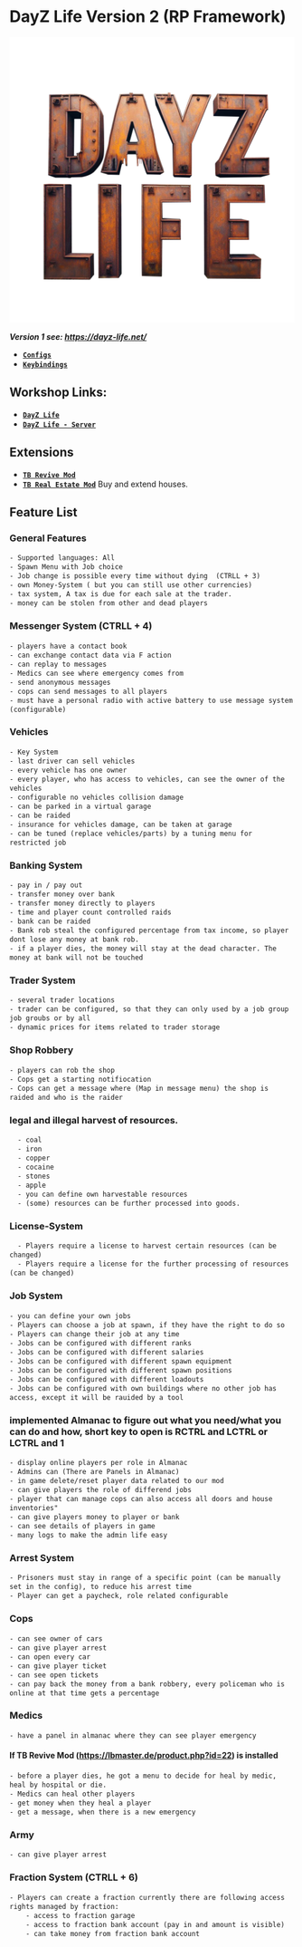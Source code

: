 # DayZ Life Version 2 (RP Framework)

<img src="./DayZLife2Logo.png" alt="DayZ Life V2" width="512"/>

***Version 1 see: https://dayz-life.net/***

- [**`Configs`**](./Configs/Readme.md)
- [**`Keybindings`**](./Keybindings.md)

## Workshop Links:

- [**`DayZ Life`**]()
- [**`DayZ Life - Server`**]()

## Extensions

- [**`TB Revive Mod`**](https://lbmaster.de/product.php?id=22) 
- [**`TB Real Estate Mod`**](https://lbmaster.de/product.php?id=19) Buy and extend houses.

## Feature List

### General Features

    - Supported languages: All
    - Spawn Menu with Job choice
    - Job change is possible every time without dying  (CTRLL + 3)
    - own Money-System ( but you can still use other currencies)
    - tax system, A tax is due for each sale at the trader.
    - money can be stolen from other and dead players

### Messenger System (CTRLL + 4)

    - players have a contact book
    - can exchange contact data via F action
    - can replay to messages
    - Medics can see where emergency comes from
    - send anonymous messages
    - cops can send messages to all players
    - must have a personal radio with active battery to use message system (configurable)

### Vehicles

    - Key System
    - last driver can sell vehicles
    - every vehicle has one owner
    - every player, who has access to vehicles, can see the owner of the vehicles
    - configurable no vehicles collision damage
    - can be parked in a virtual garage
    - can be raided
    - insurance for vehicles damage, can be taken at garage
    - can be tuned (replace vehicles/parts) by a tuning menu for restricted job

### Banking System

    - pay in / pay out
    - transfer money over bank
    - transfer money directly to players
    - time and player count controlled raids
    - bank can be raided
    - Bank rob steal the configured percentage from tax income, so player dont lose any money at bank rob.
    - if a player dies, the money will stay at the dead character. The money at bank will not be touched

### Trader System

    - several trader locations
    - trader can be configured, so that they can only used by a job group job groubs or by all
    - dynamic prices for items related to trader storage

### Shop Robbery 
    - players can rob the shop
    - Cops get a starting notifiocation
    - Cops can get a message where (Map in message menu) the shop is raided and who is the raider

### legal and illegal harvest of resources.

      - coal
      - iron
      - copper
      - cocaine
      - stones
      - apple
      - you can define own harvestable resources
      - (some) resources can be further processed into goods.

### License-System

      - Players require a license to harvest certain resources (can be changed)
      - Players require a license for the further processing of resources (can be changed)

### Job System

    - you can define your own jobs
    - Players can choose a job at spawn, if they have the right to do so
    - Players can change their job at any time
    - Jobs can be configured with different ranks
    - Jobs can be configured with different salaries
    - Jobs can be configured with different spawn equipment
    - Jobs can be configured with different spawn positions
    - Jobs can be configured with different loadouts
    - Jobs can be configured with own buildings where no other job has access, except it will be rauided by a tool

### implemented Almanac to figure out what you need/what you can do and how, short key to open is RCTRL and LCTRL or LCTRL and 1

    - display online players per role in Almanac
    - Admins can (There are Panels in Almanac)
    - in game delete/reset player data related to our mod
    - can give players the role of differend jobs
    - player that can manage cops can also access all doors and house inventories"
    - can give players money to player or bank
    - can see details of players in game
    - many logs to make the admin life easy

### Arrest System

    - Prisoners must stay in range of a specific point (can be manually set in the config), to reduce his arrest time
    - Player can get a paycheck, role related configurable

### Cops

    - can see owner of cars
    - can give player arrest
    - can open every car
    - can give player ticket
    - can see open tickets
    - can pay back the money from a bank robbery, every policeman who is online at that time gets a percentage

### Medics

    - have a panel in almanac where they can see player emergency

#### If TB Revive Mod (https://lbmaster.de/product.php?id=22) is installed

    - before a player dies, he got a menu to decide for heal by medic, heal by hospital or die.
    - Medics can heal other players
    - get money when they heal a player
    - get a message, when there is a new emergency

### Army

    - can give player arrest

### Fraction System (CTRLL + 6)

    - Players can create a fraction currently there are following access rights managed by fraction:
        - access to fraction garage
        - access to fraction bank account (pay in and amount is visible)
        - can take money from fraction bank account



